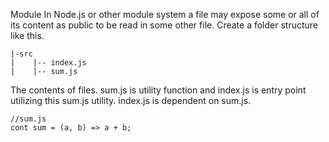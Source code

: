Module
In Node.js or other module system a file may expose some or all of its content as public to be read in some other file. Create a folder structure like this.

    |-src
	|    |-- index.js
	|    |-- sum.js

The contents of files. sum.js is utility function and index.js is entry point utilizing this sum.js utility. index.js is dependent on sum.js.

    //sum.js 
    cont sum = (a, b) => a + b;
    

<!--stackedit_data:
eyJoaXN0b3J5IjpbMTkzNjg4ODM4NiwtNDAxODA3ODIwLC0yMD
g4NzQ2NjEyXX0=
-->